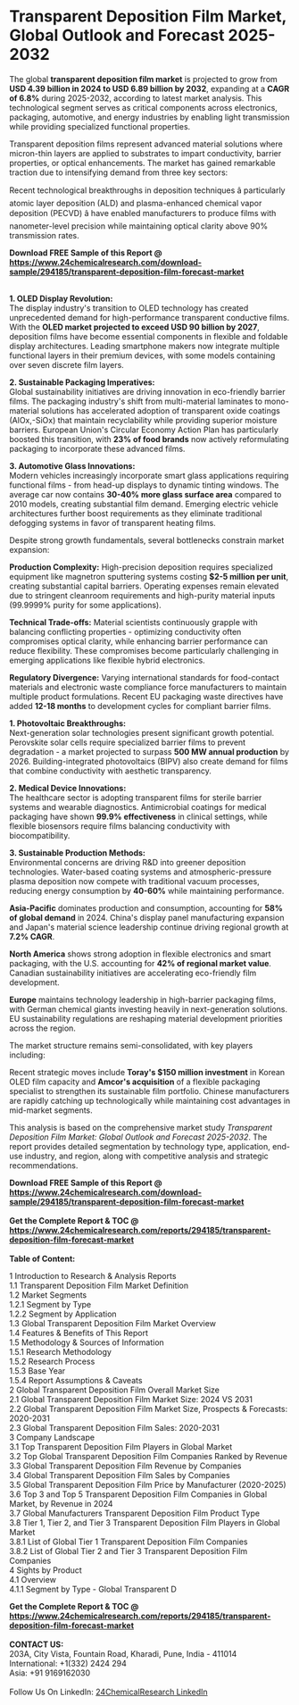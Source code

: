 <h1>Transparent Deposition Film Market, Global Outlook and Forecast 2025-2032</h1><p>The global <strong>transparent deposition film market</strong> is projected to grow from <strong>USD 4.39 billion in 2024 to USD 6.89 billion by 2032</strong>, expanding at a <strong>CAGR of 6.8%</strong> during 2025-2032, according to latest market analysis. This technological segment serves as critical components across electronics, packaging, automotive, and energy industries by enabling light transmission while providing specialized functional properties.</p><p>Transparent deposition films represent advanced material solutions where micron-thin layers are applied to substrates to impart conductivity, barrier properties, or optical enhancements. The market has gained remarkable traction due to intensifying demand from three key sectors:</p><p>Recent technological breakthroughs in deposition techniques â particularly atomic layer deposition (ALD) and plasma-enhanced chemical vapor deposition (PECVD) â have enabled manufacturers to produce films with nanometer-level precision while maintaining optical clarity above 90% transmission rates.</p><div><b>Download FREE Sample of this Report @ 
            <a href="https://www.24chemicalresearch.com/download-sample/294185/transparent-deposition-film-forecast-market">
            https://www.24chemicalresearch.com/download-sample/294185/transparent-deposition-film-forecast-market</a></b></div><br><p><strong>1. OLED Display Revolution:</strong><br>
The display industry's transition to OLED technology has created unprecedented demand for high-performance transparent conductive films. With the <strong>OLED market projected to exceed USD 90 billion by 2027</strong>, deposition films have become essential components in flexible and foldable display architectures. Leading smartphone makers now integrate multiple functional layers in their premium devices, with some models containing over seven discrete film layers.</p><p><strong>2. Sustainable Packaging Imperatives:</strong><br>
Global sustainability initiatives are driving innovation in eco-friendly barrier films. The packaging industry's shift from multi-material laminates to mono-material solutions has accelerated adoption of transparent oxide coatings (AlOx,-SiOx) that maintain recyclability while providing superior moisture barriers. European Union's Circular Economy Action Plan has particularly boosted this transition, with <strong>23% of food brands</strong> now actively reformulating packaging to incorporate these advanced films.</p><p><strong>3. Automotive Glass Innovations:</strong><br>
Modern vehicles increasingly incorporate smart glass applications requiring functional films - from head-up displays to dynamic tinting windows. The average car now contains <strong>30-40% more glass surface area</strong> compared to 2010 models, creating substantial film demand. Emerging electric vehicle architectures further boost requirements as they eliminate traditional defogging systems in favor of transparent heating films.</p><p>Despite strong growth fundamentals, several bottlenecks constrain market expansion:</p><p><strong>Production Complexity:</strong> High-precision deposition requires specialized equipment like magnetron sputtering systems costing <strong>$2-5 million per unit</strong>, creating substantial capital barriers. Operating expenses remain elevated due to stringent cleanroom requirements and high-purity material inputs (99.9999% purity for some applications).</p><p><strong>Technical Trade-offs:</strong> Material scientists continuously grapple with balancing conflicting properties - optimizing conductivity often compromises optical clarity, while enhancing barrier performance can reduce flexibility. These compromises become particularly challenging in emerging applications like flexible hybrid electronics.</p><p><strong>Regulatory Divergence:</strong> Varying international standards for food-contact materials and electronic waste compliance force manufacturers to maintain multiple product formulations. Recent EU packaging waste directives have added <strong>12-18 months</strong> to development cycles for compliant barrier films.</p><p><strong>1. Photovoltaic Breakthroughs:</strong><br>
Next-generation solar technologies present significant growth potential. Perovskite solar cells require specialized barrier films to prevent degradation - a market projected to surpass <strong>500 MW annual production</strong> by 2026. Building-integrated photovoltaics (BIPV) also create demand for films that combine conductivity with aesthetic transparency.</p><p><strong>2. Medical Device Innovations:</strong><br>
The healthcare sector is adopting transparent films for sterile barrier systems and wearable diagnostics. Antimicrobial coatings for medical packaging have shown <strong>99.9% effectiveness</strong> in clinical settings, while flexible biosensors require films balancing conductivity with biocompatibility.</p><p><strong>3. Sustainable Production Methods:</strong><br>
Environmental concerns are driving R&amp;D into greener deposition technologies. Water-based coating systems and atmospheric-pressure plasma deposition now compete with traditional vacuum processes, reducing energy consumption by <strong>40-60%</strong> while maintaining performance.</p><p><strong>Asia-Pacific</strong> dominates production and consumption, accounting for <strong>58% of global demand</strong> in 2024. China's display panel manufacturing expansion and Japan's material science leadership continue driving regional growth at <strong>7.2% CAGR</strong>.</p><p><strong>North America</strong> shows strong adoption in flexible electronics and smart packaging, with the U.S. accounting for <strong>42% of regional market value</strong>. Canadian sustainability initiatives are accelerating eco-friendly film development.</p><p><strong>Europe</strong> maintains technology leadership in high-barrier packaging films, with German chemical giants investing heavily in next-generation solutions. EU sustainability regulations are reshaping material development priorities across the region.</p><p>The market structure remains semi-consolidated, with key players including:</p><p>Recent strategic moves include <strong>Toray's $150 million investment</strong> in Korean OLED film capacity and <strong>Amcor's acquisition</strong> of a flexible packaging specialist to strengthen its sustainable film portfolio. Chinese manufacturers are rapidly catching up technologically while maintaining cost advantages in mid-market segments.</p><p>This analysis is based on the comprehensive market study <em>Transparent Deposition Film Market: Global Outlook and Forecast 2025-2032</em>. The report provides detailed segmentation by technology type, application, end-use industry, and region, along with competitive analysis and strategic recommendations.</p><div><b>Download FREE Sample of this Report @ 
            <a href="https://www.24chemicalresearch.com/download-sample/294185/transparent-deposition-film-forecast-market">
            https://www.24chemicalresearch.com/download-sample/294185/transparent-deposition-film-forecast-market</a></b></div><br><div><b>Get the Complete Report & TOC @ 
            <a href="https://www.24chemicalresearch.com/reports/294185/transparent-deposition-film-forecast-market">
            https://www.24chemicalresearch.com/reports/294185/transparent-deposition-film-forecast-market</a></b></div><br>
            <b>Table of Content:</b><p>1 Introduction to Research & Analysis Reports<br />
 1.1 Transparent Deposition Film Market Definition<br />
 1.2 Market Segments<br />
 1.2.1 Segment by Type<br />
 1.2.2 Segment by Application<br />
 1.3 Global Transparent Deposition Film Market Overview<br />
 1.4 Features & Benefits of This Report<br />
 1.5 Methodology & Sources of Information<br />
 1.5.1 Research Methodology<br />
 1.5.2 Research Process<br />
 1.5.3 Base Year<br />
 1.5.4 Report Assumptions & Caveats<br />
2 Global Transparent Deposition Film Overall Market Size<br />
 2.1 Global Transparent Deposition Film Market Size: 2024 VS 2031<br />
 2.2 Global Transparent Deposition Film Market Size, Prospects & Forecasts: 2020-2031<br />
 2.3 Global Transparent Deposition Film Sales: 2020-2031<br />
3 Company Landscape<br />
 3.1 Top Transparent Deposition Film Players in Global Market<br />
 3.2 Top Global Transparent Deposition Film Companies Ranked by Revenue<br />
 3.3 Global Transparent Deposition Film Revenue by Companies<br />
 3.4 Global Transparent Deposition Film Sales by Companies<br />
 3.5 Global Transparent Deposition Film Price by Manufacturer (2020-2025)<br />
 3.6 Top 3 and Top 5 Transparent Deposition Film Companies in Global Market, by Revenue in 2024<br />
 3.7 Global Manufacturers Transparent Deposition Film Product Type<br />
 3.8 Tier 1, Tier 2, and Tier 3 Transparent Deposition Film Players in Global Market<br />
 3.8.1 List of Global Tier 1 Transparent Deposition Film Companies<br />
 3.8.2 List of Global Tier 2 and Tier 3 Transparent Deposition Film Companies<br />
4 Sights by Product<br />
 4.1 Overview<br />
 4.1.1 Segment by Type - Global Transparent D</p><div><b>Get the Complete Report & TOC @ 
            <a href="https://www.24chemicalresearch.com/reports/294185/transparent-deposition-film-forecast-market">
            https://www.24chemicalresearch.com/reports/294185/transparent-deposition-film-forecast-market</a></b></div><br><b>CONTACT US:</b><br>
            203A, City Vista, Fountain Road, Kharadi, Pune, India - 411014<br>
            International: +1(332) 2424 294<br>
            Asia: +91 9169162030 <br><br>
            Follow Us On LinkedIn: <a href="https://www.linkedin.com/company/24chemicalresearch/">24ChemicalResearch LinkedIn</a>